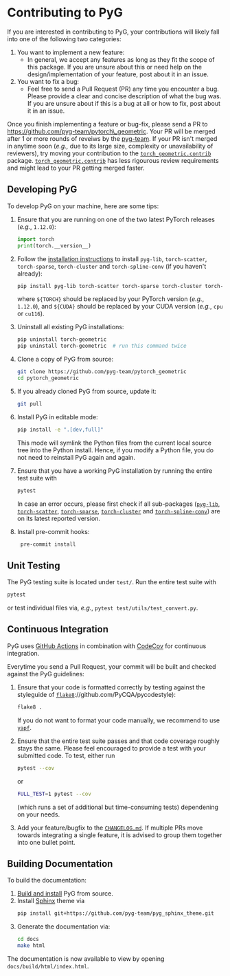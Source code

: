 # Contributing to PyG

If you are interested in contributing to PyG, your contributions will likely fall into one of the following two categories:

1. You want to implement a new feature:
   - In general, we accept any features as long as they fit the scope of this package. If you are unsure about this or need help on the design/implementation of your feature, post about it in an issue.
2. You want to fix a bug:
   - Feel free to send a Pull Request (PR) any time you encounter a bug. Please provide a clear and concise description of what the bug was. If you are unsure about if this is a bug at all or how to fix, post about it in an issue.

Once you finish implementing a feature or bug-fix, please send a PR to https://github.com/pyg-team/pytorch\_geometric.
Your PR will be merged after 1 or more rounds of reveiws by the [pyg-team](https://github.com/pyg-team).
If your PR isn't merged in anytime soon (*e.g.,* due to its large size, complexity or unavailability of reviewers), try moving your contribution to the [`torch_geometric.contrib`](https://pytorch-geometric.readthedocs.io/en/latest/modules/contrib.html) package.
[`torch_geometric.contrib`](https://pytorch-geometric.readthedocs.io/en/latest/modules/contrib.html) has less rigourous review requirements and might lead to your PR getting merged faster.

## Developing PyG

To develop PyG on your machine, here are some tips:

1. Ensure that you are running on one of the two latest PyTorch releases (*e.g.*, `1.12.0`):

   ```python
   import torch
   print(torch.__version__)
   ```

2. Follow the [installation instructions](https://github.com/pyg-team/pytorch_geometric#installation) to install `pyg-lib`, `torch-scatter`, `torch-sparse`, `torch-cluster` and `torch-spline-conv` (if you haven't already):

   ```bash
   pip install pyg-lib torch-scatter torch-sparse torch-cluster torch-spline-conv -f https://data.pyg.org/whl/torch-${TORCH}+${CUDA}.html
   ```

   where `${TORCH}` should be replaced by your PyTorch version (*e.g.*, `1.12.0`), and `${CUDA}` should be replaced by your CUDA version (*e.g.*, `cpu` or `cu116`).

3. Uninstall all existing PyG installations:

   ```bash
   pip uninstall torch-geometric
   pip uninstall torch-geometric  # run this command twice
   ```

4. Clone a copy of PyG from source:

   ```bash
   git clone https://github.com/pyg-team/pytorch_geometric
   cd pytorch_geometric
   ```

5. If you already cloned PyG from source, update it:

   ```bash
   git pull
   ```

6. Install PyG in editable mode:

   ```bash
   pip install -e ".[dev,full]"
   ```

   This mode will symlink the Python files from the current local source tree into the Python install. Hence, if you modify a Python file, you do not need to reinstall PyG again and again.

7. Ensure that you have a working PyG installation by running the entire test suite with

   ```bash
   pytest
   ```

   In case an error occurs, please first check if all sub-packages ([`pyg-lib`](https://github.com/pyg-team/pyg-lib), [`torch-scatter`](https://github.com/rusty1s/pytorch_scatter), [`torch-sparse`](https://github.com/rusty1s/pytorch_sparse), [`torch-cluster`](https://github.com/rusty1s/pytorch_cluster) and [`torch-spline-conv`](https://github.com/rusty1s/pytorch_spline_conv)) are on its latest reported version.

8. Install pre-commit hooks:

   ```bash
    pre-commit install
   ```

## Unit Testing

The PyG testing suite is located under `test/`.
Run the entire test suite with

```bash
pytest
```

or test individual files via, _e.g._, `pytest test/utils/test_convert.py`.

## Continuous Integration

PyG uses [GitHub Actions](https://github.com/pyg-team/pytorch_geometric/actions) in combination with [CodeCov](https://codecov.io/github/pyg-team/pytorch_geometric?branch=master) for continuous integration.

Everytime you send a Pull Request, your commit will be built and checked against the PyG guidelines:

1. Ensure that your code is formatted correctly by testing against the styleguide of [`flake8`](https://github.com/PyCQA/flake8)://github.com/PyCQA/pycodestyle):

   ```bash
   flake8 .
   ```

   If you do not want to format your code manually, we recommend to use [`yapf`](https://github.com/google/yapf).

2. Ensure that the entire test suite passes and that code coverage roughly stays the same.
   Please feel encouraged to provide a test with your submitted code.
   To test, either run

   ```bash
   pytest --cov
   ```

   or

   ```bash
   FULL_TEST=1 pytest --cov
   ```

   (which runs a set of additional but time-consuming tests) dependening on your needs.

3. Add your feature/bugfix to the [`CHANGELOG.md`](https://github.com/pyg-team/pytorch_geometric/blob/master/CHANGELOG.md?plain=1).
   If multiple PRs move towards integrating a single feature, it is advised to group them together into one bullet point.

## Building Documentation

To build the documentation:

1. [Build and install](#developing-pyg) PyG from source.
2. Install [Sphinx](https://www.sphinx-doc.org/en/master/) theme via
   ```bash
   pip install git+https://github.com/pyg-team/pyg_sphinx_theme.git
   ```
3. Generate the documentation via:
   ```bash
   cd docs
   make html
   ```

The documentation is now available to view by opening `docs/build/html/index.html`.

